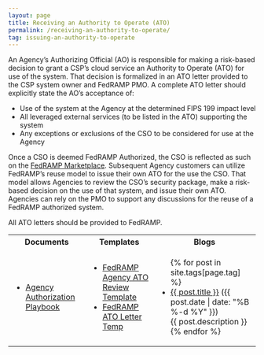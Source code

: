 ```yaml
---
layout: page
title: Receiving an Authority to Operate (ATO)
permalink: /receiving-an-authority-to-operate/
tag: issuing-an-authority-to-operate
---
```

<p>An Agency’s Authorizing Official (AO) is responsible for making a risk-based decision to grant a CSP’s cloud service an Authority to Operate (ATO) for use of the system. That decision is formalized in an ATO letter provided to the CSP system owner and FedRAMP PMO. A complete ATO letter should explicitly state the AO’s acceptance of:</p>
<ul>
<li>Use of the system at the Agency at the determined FIPS 199 impact level </li>
<li>All leveraged external services (to be listed in the ATO) supporting the system</li>
<li>Any exceptions or exclusions of the CSO to be considered for use at the Agency</li>
</ul>
<p>Once a CSO is deemed FedRAMP Authorized, the CSO is reflected as such on the <a href="https://marketplace.fedramp.gov/">FedRAMP Marketplace</a>. Subsequent Agency customers can utilize FedRAMP’s reuse model to issue their own ATO for the use the CSO. That model allows Agencies to review the CSO’s security package, make a risk-based decision on the use of that system, and issue their own ATO. Agencies can rely on the PMO to support any discussions for the reuse of a FedRAMP authorized system. </p>
<p>All ATO letters should be provided to FedRAMP. </p>

<table>
<tr>
<th>Documents</th>
<th>Templates</th>
<th>Blogs</th>
</tr>
<td>
<ul>
<li><a href="{{site.baseurl}}/assets/resources/documents/Agency_Authorization_Playbook.pdf">Agency Authorization Playbook</a></li>
</ul>
</td>
<td>
<ul>
<li><a href="{{site.baseurl}}/assets/resources/templates/Agency-ATO-Report-Template-Version.pdf">FedRAMP Agency ATO Review Template</a></li>	
<li><a href="{{site.baseurl}}/assets/resources/templates/FedRAMP-ATO-Letter-Template.docx">FedRAMP ATO Letter Temp</a></li>
</ul>
</td>
<td>
<ul>
{% for post in site.tags[page.tag] %}
  <li><a href="{{ post.url }}">{{ post.title }}</a> ({{ post.date | date: "%B %-d %Y" }})<br>
    {{ post.description }}
  </li>
{% endfor %}
</ul>
</td>
